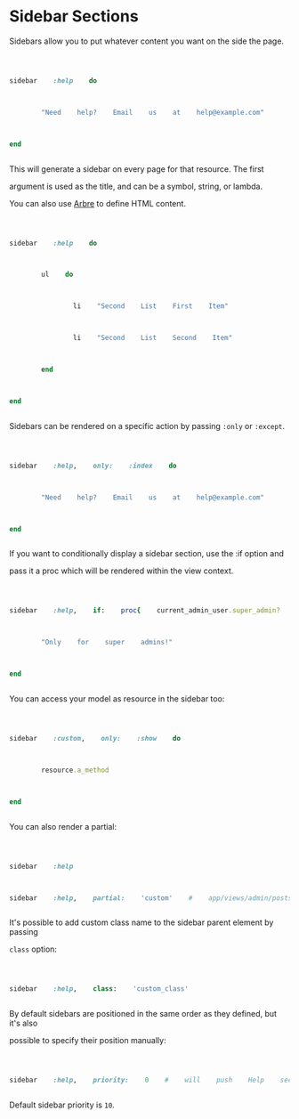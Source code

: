 #    Sidebar    Sections







Sidebars    allow    you    to    put    whatever    content    you    want    on    the    side    the    page.







```ruby



sidebar    :help    do



        "Need    help?    Email    us    at    help@example.com"



end



```







This    will    generate    a    sidebar    on    every    page    for    that    resource.    The    first



argument    is    used    as    the    title,    and    can    be    a    symbol,    string,    or    lambda.







You    can    also    use    [Arbre](https://github.com/activeadmin/arbre)    to    define    HTML    content.







```ruby



sidebar    :help    do



        ul    do



                li    "Second    List    First    Item"



                li    "Second    List    Second    Item"



        end



end



```







Sidebars    can    be    rendered    on    a    specific    action    by    passing    `:only`    or    `:except`.







```ruby



sidebar    :help,    only:    :index    do



        "Need    help?    Email    us    at    help@example.com"



end



```







If    you    want    to    conditionally    display    a    sidebar    section,    use    the    :if    option    and



pass    it    a    proc    which    will    be    rendered    within    the    view    context.







```ruby



sidebar    :help,    if:    proc{    current_admin_user.super_admin?    }    do



        "Only    for    super    admins!"



end



```







You    can    access    your    model    as    resource    in    the    sidebar    too:







```ruby



sidebar    :custom,    only:    :show    do



        resource.a_method



end



```







You    can    also    render    a    partial:







```ruby



sidebar    :help                                                                                #    app/views/admin/posts/_help_sidebar.html.erb



sidebar    :help,    partial:    'custom'    #    app/views/admin/posts/_custom.html.erb



```







It's    possible    to    add    custom    class    name    to    the    sidebar    parent    element    by    passing



`class`    option:







```ruby



sidebar    :help,    class:    'custom_class'



```







By    default    sidebars    are    positioned    in    the    same    order    as    they    defined,    but    it's    also



possible    to    specify    their    position    manually:







```ruby



sidebar    :help,    priority:    0    #    will    push    Help    section    to    the    top    (above    default    Filters    section)



```







Default    sidebar    priority    is    `10`.



